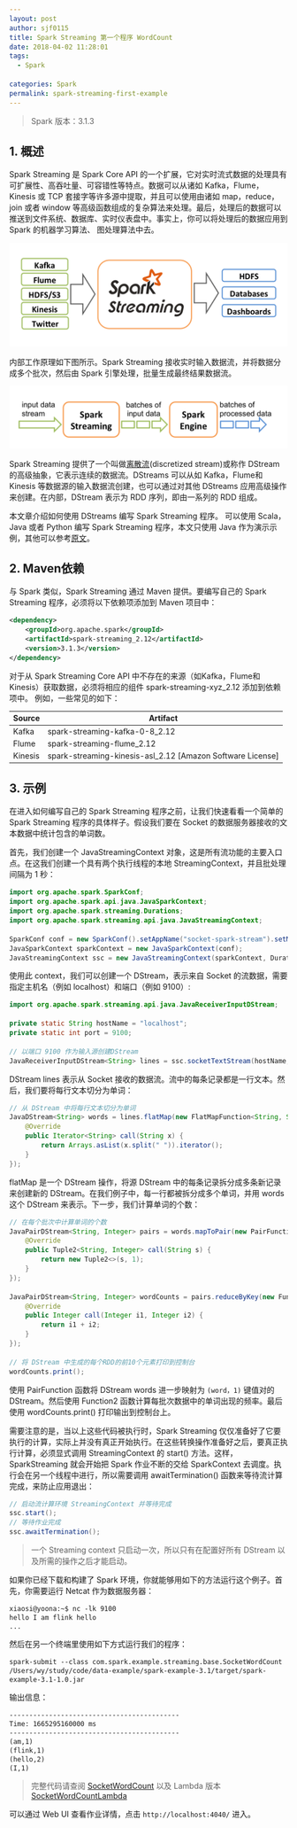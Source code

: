 ```yaml
---
layout: post
author: sjf0115
title: Spark Streaming 第一个程序 WordCount
date: 2018-04-02 11:28:01
tags:
  - Spark

categories: Spark
permalink: spark-streaming-first-example
---
```


> Spark 版本：3.1.3

## 1. 概述

Spark Streaming 是 Spark Core API 的一个扩展，它对实时流式数据的处理具有可扩展性、高吞吐量、可容错性等特点。数据可以从诸如 Kafka，Flume，Kinesis 或 TCP 套接字等许多源中提取，并且可以使用由诸如 map，reduce，join 或者 window 等高级函数组成的复杂算法来处理。最后，处理后的数据可以推送到文件系统、数据库、实时仪表盘中。事实上，你可以将处理后的数据应用到 Spark 的机器学习算法、 图处理算法中去。

![](img-spark-streaming-first-example-1.png)

内部工作原理如下图所示。Spark Streaming 接收实时输入数据流，并将数据分成多个批次，然后由 Spark 引擎处理，批量生成最终结果数据流。

![](img-spark-streaming-first-example-2.png)

Spark Streaming 提供了一个叫做[离散流](https://smartsi.blog.csdn.net/article/details/59124906)(discretized stream)或称作 DStream 的高级抽象，它表示连续的数据流。DStreams 可以从如 Kafka，Flume和 Kinesis 等数据源的输入数据流创建，也可以通过对其他 DStreams 应用高级操作来创建。在内部，DStream 表示为 RDD 序列，即由一系列的 RDD 组成。

本文章介绍如何使用 DStreams 编写 Spark Streaming 程序。 可以使用 Scala，Java 或者 Python 编写 Spark Streaming 程序，本文只使用 Java 作为演示示例，其他可以参考[原文](http://spark.apache.org/docs/3.1.3/streaming-programming-guide.html)。

## 2. Maven依赖

与 Spark 类似，Spark Streaming 通过 Maven 提供。要编写自己的 Spark Streaming 程序，必须将以下依赖项添加到 Maven 项目中：
```xml
<dependency>
    <groupId>org.apache.spark</groupId>
    <artifactId>spark-streaming_2.12</artifactId>
    <version>3.1.3</version>
</dependency>
```

对于从 Spark Streaming Core API 中不存在的来源（如Kafka，Flume和Kinesis）获取数据，必须将相应的组件 spark-streaming-xyz_2.12 添加到依赖项中。 例如，一些常见的如下：

Source | Artifact
--- | ---
Kafka|spark-streaming-kafka-0-8_2.12
Flume|spark-streaming-flume_2.12
Kinesis|spark-streaming-kinesis-asl_2.12 [Amazon Software License]

## 3. 示例

在进入如何编写自己的 Spark Streaming 程序之前，让我们快速看看一个简单的 Spark Streaming 程序的具体样子。假设我们要在 Socket 的数据服务器接收的文本数据中统计包含的单词数。

首先，我们创建一个 JavaStreamingContext 对象，这是所有流功能的主要入口点。在这我们创建一个具有两个执行线程的本地 StreamingContext，并且批处理间隔为 1 秒：
```java
import org.apache.spark.SparkConf;
import org.apache.spark.api.java.JavaSparkContext;
import org.apache.spark.streaming.Durations;
import org.apache.spark.streaming.api.java.JavaStreamingContext;

SparkConf conf = new SparkConf().setAppName("socket-spark-stream").setMaster("local[2]");
JavaSparkContext sparkContext = new JavaSparkContext(conf);
JavaStreamingContext ssc = new JavaStreamingContext(sparkContext, Durations.seconds(1));
```

使用此 context，我们可以创建一个 DStream，表示来自 Socket 的流数据，需要指定主机名（例如 localhost）和端口（例如 9100）:
```java
import org.apache.spark.streaming.api.java.JavaReceiverInputDStream;

private static String hostName = "localhost";
private static int port = 9100;

// 以端口 9100 作为输入源创建DStream
JavaReceiverInputDStream<String> lines = ssc.socketTextStream(hostName, port);
```

DStream lines 表示从 Socket 接收的数据流。流中的每条记录都是一行文本。然后，我们要将每行文本切分为单词：
```java
// 从 DStream 中将每行文本切分为单词
JavaDStream<String> words = lines.flatMap(new FlatMapFunction<String, String>() {
    @Override
    public Iterator<String> call(String x) {
        return Arrays.asList(x.split(" ")).iterator();
    }
});
```
flatMap 是一个 DStream 操作，将源 DStream 中的每条记录拆分成多条新记录来创建新的 DStream。在我们例子中，每一行都被拆分成多个单词，并用 words 这个 DStream 来表示。下一步，我们计算单词的个数：
```java
// 在每个批次中计算单词的个数
JavaPairDStream<String, Integer> pairs = words.mapToPair(new PairFunction<String, String, Integer>() {
    @Override
    public Tuple2<String, Integer> call(String s) {
        return new Tuple2<>(s, 1);
    }
});

JavaPairDStream<String, Integer> wordCounts = pairs.reduceByKey(new Function2<Integer, Integer, Integer>() {
    @Override
    public Integer call(Integer i1, Integer i2) {
        return i1 + i2;
    }
});

// 将 DStream 中生成的每个RDD的前10个元素打印到控制台
wordCounts.print();
```
使用 PairFunction 函数将 DStream words 进一步映射为 `(word，1)` 键值对的 DStream。然后使用 Function2 函数计算每批次数据中的单词出现的频率。最后使用 wordCounts.print() 打印输出到控制台上。

需要注意的是，当以上这些代码被执行时，Spark Streaming 仅仅准备好了它要执行的计算，实际上并没有真正开始执行。在这些转换操作准备好之后，要真正执行计算，必须显式调用 StreamingContext 的 start() 方法。这样，SparkStreaming 就会开始把 Spark 作业不断的交给 SparkContext 去调度。执行会在另一个线程中进行，所以需要调用 awaitTermination() 函数来等待流计算完成，来防止应用退出：
```java
// 启动流计算环境 StreamingContext 并等待完成
ssc.start();
// 等待作业完成
ssc.awaitTermination();
```
> 一个 Streaming context 只启动一次，所以只有在配置好所有 DStream 以及所需的操作之后才能启动。

如果你已经下载和构建了 Spark 环境，你就能够用如下的方法运行这个例子。首先，你需要运行 Netcat 作为数据服务器：
```
xiaosi@yoona:~$ nc -lk 9100
hello I am flink hello
...
```
然后在另一个终端里使用如下方式运行我们的程序：
```
spark-submit --class com.spark.example.streaming.base.SocketWordCount /Users/wy/study/code/data-example/spark-example-3.1/target/spark-example-3.1-1.0.jar
```
输出信息：
```
-------------------------------------------
Time: 1665295160000 ms
-------------------------------------------
(am,1)
(flink,1)
(hello,2)
(I,1)
```
> 完整代码请查阅 [SocketWordCount](https://github.com/sjf0115/data-example/blob/master/spark-example-3.1/src/main/java/com/spark/example/streaming/base/SocketWordCount.java) 以及 Lambda 版本 [SocketWordCountLambda](https://github.com/sjf0115/data-example/blob/master/spark-example-3.1/src/main/java/com/spark/example/streaming/base/SocketWordCountLambda.java)

可以通过 Web UI 查看作业详情，点击 `http://localhost:4040/` 进入。
